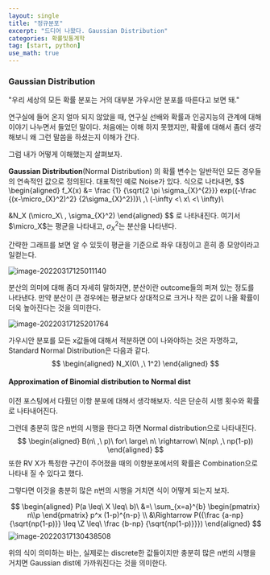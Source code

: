 ```yaml
---
layout: single
title: "정규분포"
excerpt: "드디어 나왔다. Gaussian Distribution"
categories: 확률및통계학
tag: [start, python]
use_math: true
---
```


### Gaussian Distribution

"우리 세상의 모든 확률 분포는 거의 대부분 가우시안 분포를 따른다고 보면 돼."

연구실에 들어 온지 얼마 되지 않았을 때, 연구실 선배와 확률과 인공지능의 관계에 대해 이야기 나누면서 들었던 말이다. 처음에는 이해 하지 못했지만, 확률에 대해서 좀더 생각해보니 왜 그런 말씀을 하셨는지 이해가 간다. 

그럼 내가 어떻게 이해했는지 살펴보자.



**Gaussian Distribution**(Normal Distribution) 의 확률 변수는 일반적인 모든 경우들의 연속적인 값으로 정의된다. 대표적인 예로 Noise가 있다. 식으로 나타내면,
$$
\begin{aligned}
f_X(x) &= \frac {1} {\sqrt{2 \pi \sigma_{X}^{2}}} exp({-\frac {(x-\micro_{X}^2)^2} {2\sigma_{X}^2})}\ ,\ (-\infty <\ x\ <\ \infty)\\

&N_X (\micro_X\ , \sigma_{X}^2)
\end{aligned}
$$
로 나타내진다. 여기서 $\micro_X$는 평균을 나타내고, $\sigma_{X}^2$는 분산을 나타낸다.

간략한 그래프를 보면 알 수 있듯이 평균을 기준으로 좌우 대칭이고 흔히 종 모양이라고 일컫는다.

![image-20220317125011140](https://raw.githubusercontent.com/kjw9899/kjw9899.github.io/master/kjw9899/kjw9899.github.io/assets/images/image-20220317125011140.png)

분산의 의미에 대해 좀더 자세히 말하자면, 분산이란 outcome들의 퍼져 있는 정도를 나타낸다. 만약 분산이 큰 경우에는 평균보다 상대적으로 크거나 작은 값이 나올 확률이 더욱 높아진다는 것을 의미한다. 

![image-20220317125201764](https://raw.githubusercontent.com/kjw9899/kjw9899.github.io/master/kjw9899/kjw9899.github.io/assets/images/image-20220317125201764.png)

가우시안 분포를 모든 x값들에 대해서 적분하면 0이 나와야하는 것은 자명하고, Standard Normal Distribution은 다음과 같다.
$$
\begin{aligned}
N_X(0\ ,\ 1^2)
\end{aligned}
$$


#### Approximation of Binomial distribution to Normal dist



이전 포스팅에서 다뤘던 이항 분포에 대해서 생각해보자. 식은 단순히 시행 횟수와 확률로 나타내어진다.

그런데 충분히 많은 n번의 시행을 한다고 하면 Normal distribution으로 나타내진다.
$$
\begin{aligned}
B(n\ ,\ p)\ for\ large\ n\ \rightarrow\ N(np\ ,\ np(1-p))
\end{aligned}
$$
또한 RV X가 특정한 구간이 주어졌을 때의 이항분포에서의 확률은 Combination으로 나타내 질 수 있다고 했다.

그렇다면 이것을 충분히 많은 n번의 시행을 거치면 식이 어떻게 되는지 보자.


$$
\begin{aligned}
P(a \leq\ X \leq\ b)\ &=\ \sum_{x=a}^{b} \begin{pmatrix} n\\p \end{pmatrix} p^x (1-p)^{n-p} \\
&\Rightarrow P({\frac {a-np} {\sqrt{np(1-p)}} \leq \Z \leq\ \frac {b-np} {\sqrt{np(1-p)}}})
\end{aligned}
$$
![image-20220317130438508](https://raw.githubusercontent.com/kjw9899/kjw9899.github.io/master/kjw9899/kjw9899.github.io/assets/images/image-20220317130438508.png)



위의 식이 의미하는 바는, 실제로는 discrete한 값들이지만 충분히 많은 n번의 시행을 거치면 Gaussian dist에 가까워진다는 것을 의미한다.





















